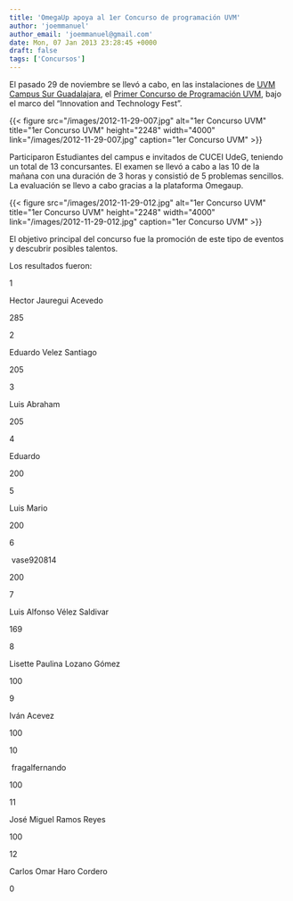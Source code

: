 ```yaml
---
title: 'OmegaUp apoya al 1er Concurso de programación UVM'
author: 'joemmanuel'
author_email: 'joemmanuel@gmail.com'
date: Mon, 07 Jan 2013 23:28:45 +0000
draft: false
tags: ['Concursos']
---
```


El pasado 29 de noviembre se llevó a cabo, en las instalaciones de [UVM Campus Sur Guadalajara](http://www.guadalajarasur.uvmnet.edu/), el [Primer Concurso de Programación UVM](https://omegaup.com/arena/UVM2012/practice/), bajo el marco del “Innovation and Technology Fest”.

<!--more-->

{{< figure src="/images/2012-11-29-007.jpg" alt="1er Concurso UVM" title="1er Concurso UVM" height="2248" width="4000" link="/images/2012-11-29-007.jpg" caption="1er Concurso UVM" >}}

Participaron Estudiantes del campus e invitados de CUCEI UdeG, teniendo un total de 13 concursantes. El examen se llevó a cabo a las 10 de la mañana con una duración de 3 horas y consistió de 5 problemas sencillos. La evaluación se llevo a cabo gracias a la plataforma Omegaup.

{{< figure src="/images/2012-11-29-012.jpg" alt="1er Concurso UVM" title="1er Concurso UVM" height="2248" width="4000" link="/images/2012-11-29-012.jpg" caption="1er Concurso UVM" >}}

El objetivo principal del concurso fue la promoción de este tipo de eventos y descubrir posibles talentos.

Los resultados fueron:

  

1

Hector Jauregui Acevedo

285

2

Eduardo Velez Santiago

205

3

Luis Abraham

205

4

Eduardo

200

5

Luis Mario

200

6

 vase920814

200

7

Luis Alfonso Vélez Saldivar

169

8

Lisette Paulina Lozano Gómez

100

9

Iván Acevez

100

10

 fragalfernando

100

11

José Miguel Ramos Reyes

100

12

Carlos Omar Haro Cordero

0